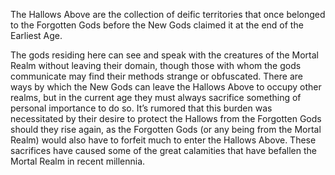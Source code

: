 The Hallows Above are the collection of deific territories that once belonged to the Forgotten Gods before the New Gods claimed it at the end of the Earliest Age.

The gods residing here can see and speak with the creatures of the Mortal Realm without leaving their domain, though those with whom the gods communicate may find their methods strange or obfuscated. There are ways by which the New Gods can leave the Hallows Above to occupy other realms, but in the current age they must always sacrifice something of personal importance to do so. It’s rumored that this burden was necessitated by their desire to protect the Hallows from the Forgotten Gods should they rise again, as the Forgotten Gods (or any being from the Mortal Realm) would also have to forfeit much to enter the Hallows Above. These sacrifices have caused some of the great calamities that have befallen the Mortal Realm in recent millennia.
